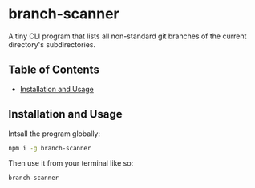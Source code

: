 # branch-scanner

A tiny CLI program that lists all non-standard git branches of the current directory's subdirectories.


## Table of Contents

- [Installation and Usage](#installation-and-usage)

## Installation and Usage

Intsall the program globally:
```sh
npm i -g branch-scanner
```

Then use it from your terminal like so:
```sh
branch-scanner
```
